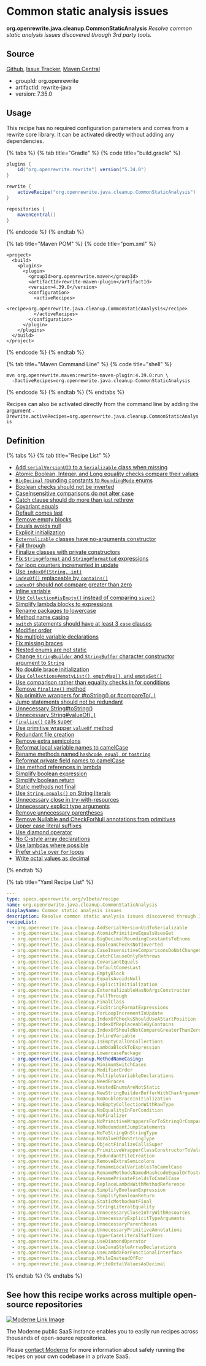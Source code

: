 # Common static analysis issues

**org.openrewrite.java.cleanup.CommonStaticAnalysis**
_Resolve common static analysis issues discovered through 3rd party tools._

## Source

[Github](https://github.com/openrewrite/rewrite), [Issue Tracker](https://github.com/openrewrite/rewrite/issues), [Maven Central](https://search.maven.org/artifact/org.openrewrite/rewrite-java/7.35.0/jar)

* groupId: org.openrewrite
* artifactId: rewrite-java
* version: 7.35.0


## Usage

This recipe has no required configuration parameters and comes from a rewrite core library. It can be activated directly without adding any dependencies.

{% tabs %}
{% tab title="Gradle" %}
{% code title="build.gradle" %}
```groovy
plugins {
    id("org.openrewrite.rewrite") version("5.34.0")
}

rewrite {
    activeRecipe("org.openrewrite.java.cleanup.CommonStaticAnalysis")
}

repositories {
    mavenCentral()
}

```
{% endcode %}
{% endtab %}

{% tab title="Maven POM" %}
{% code title="pom.xml" %}
```markup
<project>
  <build>
    <plugins>
      <plugin>
        <groupId>org.openrewrite.maven</groupId>
        <artifactId>rewrite-maven-plugin</artifactId>
        <version>4.39.0</version>
        <configuration>
          <activeRecipes>
            <recipe>org.openrewrite.java.cleanup.CommonStaticAnalysis</recipe>
          </activeRecipes>
        </configuration>
      </plugin>
    </plugins>
  </build>
</project>
```
{% endcode %}
{% endtab %}

{% tab title="Maven Command Line" %}
{% code title="shell" %}
```shell
mvn org.openrewrite.maven:rewrite-maven-plugin:4.39.0:run \
  -DactiveRecipes=org.openrewrite.java.cleanup.CommonStaticAnalysis
```
{% endcode %}
{% endtab %}
{% endtabs %}

Recipes can also be activated directly from the command line by adding the argument `-Drewrite.activeRecipes=org.openrewrite.java.cleanup.CommonStaticAnalysis`

## Definition

{% tabs %}
{% tab title="Recipe List" %}
* [Add `serialVersionUID` to a `Serializable` class when missing](../../java/cleanup/addserialversionuidtoserializable.md)
* [Atomic Boolean, Integer, and Long equality checks compare their values](../../java/cleanup/atomicprimitiveequalsusesget.md)
* [`BigDecimal` rounding constants to `RoundingMode` enums](../../java/cleanup/bigdecimalroundingconstantstoenums.md)
* [Boolean checks should not be inverted](../../java/cleanup/booleanchecksnotinverted.md)
* [CaseInsensitive comparisons do not alter case](../../java/cleanup/caseinsensitivecomparisonsdonotchangecase.md)
* [Catch clause should do more than just rethrow](../../java/cleanup/catchclauseonlyrethrows.md)
* [Covariant equals](../../java/cleanup/covariantequals.md)
* [Default comes last](../../java/cleanup/defaultcomeslast.md)
* [Remove empty blocks](../../java/cleanup/emptyblock.md)
* [Equals avoids null](../../java/cleanup/equalsavoidsnull.md)
* [Explicit initialization](../../java/cleanup/explicitinitialization.md)
* [`Externalizable` classes have no-arguments constructor](../../java/cleanup/externalizablehasnoargsconstructor.md)
* [Fall through](../../java/cleanup/fallthrough.md)
* [Finalize classes with private constructors](../../java/cleanup/finalclass.md)
* [Fix `String#format` and `String#formatted` expressions](../../java/cleanup/fixstringformatexpressions.md)
* [`for` loop counters incremented in update](../../java/cleanup/forloopincrementinupdate.md)
* [Use `indexOf(String, int)`](../../java/cleanup/indexofchecksshoulduseastartposition.md)
* [`indexOf()` replaceable by `contains()`](../../java/cleanup/indexofreplaceablebycontains.md)
* [`indexOf` should not compare greater than zero](../../java/cleanup/indexofshouldnotcomparegreaterthanzero.md)
* [Inline variable](../../java/cleanup/inlinevariable.md)
* [Use `Collection#isEmpty()` instead of comparing `size()`](../../java/cleanup/isemptycalloncollections.md)
* [Simplify lambda blocks to expressions](../../java/cleanup/lambdablocktoexpression.md)
* [Rename packages to lowercase](../../java/cleanup/lowercasepackage.md)
* [Method name casing](../../java/cleanup/methodnamecasing.md)
* [`switch` statements should have at least 3 `case` clauses](../../java/cleanup/minimumswitchcases.md)
* [Modifier order](../../java/cleanup/modifierorder.md)
* [No multiple variable declarations](../../java/cleanup/multiplevariabledeclarations.md)
* [Fix missing braces](../../java/cleanup/needbraces.md)
* [Nested enums are not static](../../java/cleanup/nestedenumsarenotstatic.md)
* [Change `StringBuilder` and `StringBuffer` character constructor argument to `String`](../../java/cleanup/newstringbuilderbufferwithcharargument.md)
* [No double brace initialization](../../java/cleanup/nodoublebraceinitialization.md)
* [Use `Collections#emptyList()`, `emptyMap()`, and `emptySet()`](../../java/cleanup/noemptycollectionwithrawtype.md)
* [Use comparison rather than equality checks in for conditions](../../java/cleanup/noequalityinforcondition.md)
* [Remove `finalize()` method](../../java/cleanup/nofinalizer.md)
* [No primitive wrappers for #toString() or #compareTo(..)](../../java/cleanup/noprimitivewrappersfortostringorcompareto.md)
* [Jump statements should not be redundant](../../java/cleanup/noredundantjumpstatements.md)
* [Unnecessary String#toString()](../../java/cleanup/notostringonstringtype.md)
* [Unnecessary String#valueOf(..)](../../java/cleanup/novalueofonstringtype.md)
* [`finalize()` calls super](../../java/cleanup/objectfinalizecallssuper.md)
* [Use primitive wrapper `valueOf` method](../../java/cleanup/primitivewrapperclassconstructortovalueof.md)
* [Redundant file creation](../../java/cleanup/redundantfilecreation.md)
* [Remove extra semicolons](../../java/cleanup/removeextrasemicolons.md)
* [Reformat local variable names to camelCase](../../java/cleanup/renamelocalvariablestocamelcase.md)
* [Rename methods named `hashcode`, `equal`, or `tostring`](../../java/cleanup/renamemethodsnamedhashcodeequalortostring.md)
* [Reformat private field names to camelCase](../../java/cleanup/renameprivatefieldstocamelcase.md)
* [Use method references in lambda](../../java/cleanup/replacelambdawithmethodreference.md)
* [Simplify boolean expression](../../java/cleanup/simplifybooleanexpression.md)
* [Simplify boolean return](../../java/cleanup/simplifybooleanreturn.md)
* [Static methods not final](../../java/cleanup/staticmethodnotfinal.md)
* [Use `String.equals()` on String literals](../../java/cleanup/stringliteralequality.md)
* [Unnecessary close in try-with-resources](../../java/cleanup/unnecessarycloseintrywithresources.md)
* [Unnecessary explicit type arguments](../../java/cleanup/unnecessaryexplicittypearguments.md)
* [Remove unnecessary parentheses](../../java/cleanup/unnecessaryparentheses.md)
* [Remove Nullable and CheckForNull annotations from primitives](../../java/cleanup/unnecessaryprimitiveannotations.md)
* [Upper case literal suffixes](../../java/cleanup/uppercaseliteralsuffixes.md)
* [Use diamond operator](../../java/cleanup/usediamondoperator.md)
* [No C-style array declarations](../../java/cleanup/usejavastylearraydeclarations.md)
* [Use lambdas where possible](../../java/cleanup/uselambdaforfunctionalinterface.md)
* [Prefer `while` over `for` loops](../../java/cleanup/whileinsteadoffor.md)
* [Write octal values as decimal](../../java/cleanup/writeoctalvaluesasdecimal.md)

{% endtab %}

{% tab title="Yaml Recipe List" %}
```yaml
---
type: specs.openrewrite.org/v1beta/recipe
name: org.openrewrite.java.cleanup.CommonStaticAnalysis
displayName: Common static analysis issues
description: Resolve common static analysis issues discovered through 3rd party tools.
recipeList:
  - org.openrewrite.java.cleanup.AddSerialVersionUidToSerializable
  - org.openrewrite.java.cleanup.AtomicPrimitiveEqualsUsesGet
  - org.openrewrite.java.cleanup.BigDecimalRoundingConstantsToEnums
  - org.openrewrite.java.cleanup.BooleanChecksNotInverted
  - org.openrewrite.java.cleanup.CaseInsensitiveComparisonsDoNotChangeCase
  - org.openrewrite.java.cleanup.CatchClauseOnlyRethrows
  - org.openrewrite.java.cleanup.CovariantEquals
  - org.openrewrite.java.cleanup.DefaultComesLast
  - org.openrewrite.java.cleanup.EmptyBlock
  - org.openrewrite.java.cleanup.EqualsAvoidsNull
  - org.openrewrite.java.cleanup.ExplicitInitialization
  - org.openrewrite.java.cleanup.ExternalizableHasNoArgsConstructor
  - org.openrewrite.java.cleanup.FallThrough
  - org.openrewrite.java.cleanup.FinalClass
  - org.openrewrite.java.cleanup.FixStringFormatExpressions
  - org.openrewrite.java.cleanup.ForLoopIncrementInUpdate
  - org.openrewrite.java.cleanup.IndexOfChecksShouldUseAStartPosition
  - org.openrewrite.java.cleanup.IndexOfReplaceableByContains
  - org.openrewrite.java.cleanup.IndexOfShouldNotCompareGreaterThanZero
  - org.openrewrite.java.cleanup.InlineVariable
  - org.openrewrite.java.cleanup.IsEmptyCallOnCollections
  - org.openrewrite.java.cleanup.LambdaBlockToExpression
  - org.openrewrite.java.cleanup.LowercasePackage
  - org.openrewrite.java.cleanup.MethodNameCasing:
  - org.openrewrite.java.cleanup.MinimumSwitchCases
  - org.openrewrite.java.cleanup.ModifierOrder
  - org.openrewrite.java.cleanup.MultipleVariableDeclarations
  - org.openrewrite.java.cleanup.NeedBraces
  - org.openrewrite.java.cleanup.NestedEnumsAreNotStatic
  - org.openrewrite.java.cleanup.NewStringBuilderBufferWithCharArgument
  - org.openrewrite.java.cleanup.NoDoubleBraceInitialization
  - org.openrewrite.java.cleanup.NoEmptyCollectionWithRawType
  - org.openrewrite.java.cleanup.NoEqualityInForCondition
  - org.openrewrite.java.cleanup.NoFinalizer
  - org.openrewrite.java.cleanup.NoPrimitiveWrappersForToStringOrCompareTo
  - org.openrewrite.java.cleanup.NoRedundantJumpStatements
  - org.openrewrite.java.cleanup.NoToStringOnStringType
  - org.openrewrite.java.cleanup.NoValueOfOnStringType
  - org.openrewrite.java.cleanup.ObjectFinalizeCallsSuper
  - org.openrewrite.java.cleanup.PrimitiveWrapperClassConstructorToValueOf
  - org.openrewrite.java.cleanup.RedundantFileCreation
  - org.openrewrite.java.cleanup.RemoveExtraSemicolons
  - org.openrewrite.java.cleanup.RenameLocalVariablesToCamelCase
  - org.openrewrite.java.cleanup.RenameMethodsNamedHashcodeEqualOrTostring
  - org.openrewrite.java.cleanup.RenamePrivateFieldsToCamelCase
  - org.openrewrite.java.cleanup.ReplaceLambdaWithMethodReference
  - org.openrewrite.java.cleanup.SimplifyBooleanExpression
  - org.openrewrite.java.cleanup.SimplifyBooleanReturn
  - org.openrewrite.java.cleanup.StaticMethodNotFinal
  - org.openrewrite.java.cleanup.StringLiteralEquality
  - org.openrewrite.java.cleanup.UnnecessaryCloseInTryWithResources
  - org.openrewrite.java.cleanup.UnnecessaryExplicitTypeArguments
  - org.openrewrite.java.cleanup.UnnecessaryParentheses
  - org.openrewrite.java.cleanup.UnnecessaryPrimitiveAnnotations
  - org.openrewrite.java.cleanup.UpperCaseLiteralSuffixes
  - org.openrewrite.java.cleanup.UseDiamondOperator
  - org.openrewrite.java.cleanup.UseJavaStyleArrayDeclarations
  - org.openrewrite.java.cleanup.UseLambdaForFunctionalInterface
  - org.openrewrite.java.cleanup.WhileInsteadOfFor
  - org.openrewrite.java.cleanup.WriteOctalValuesAsDecimal

```
{% endtab %}
{% endtabs %}

## See how this recipe works across multiple open-source repositories

[![Moderne Link Image](/.gitbook/assets/ModerneRecipeButton.png)](https://public.moderne.io/recipes/org.openrewrite.java.cleanup.CommonStaticAnalysis)

The Moderne public SaaS instance enables you to easily run recipes across thousands of open-source repositories.

Please [contact Moderne](https://moderne.io/product) for more information about safely running the recipes on your own codebase in a private SaaS.
